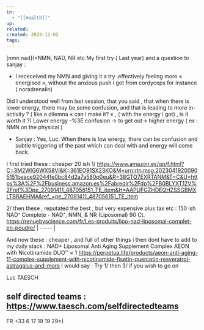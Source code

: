 ```yaml
---
in:
  - "[[Health]]"
up: 
related: 
created: 2024-12-02
tags:
---
```

[nmn nad](<NMN, NAD, NR etc My first try ( Last year) and a question to sanjay :
 - I receceived my NMN and giving it a try .effectively feeling more « energised », without the anxious push i got from cordyceps for instance ( noradrenalin)

 Did I understood well from last session, that you said , that when there is lower energy, there may be some confusion, and that is leading to more in-activity ? ( like a dilemna «  can i make it? « , ( with the energy i got) , is it worth it ?)   Lower energy -%3E confusion -> to get out-> higher energy ( ex : NMN on the physical ) 

- Sanjay : Yes, Luc. When there is low energy, there can be confusion and subtle triggering of the past which can deal with and energy will come back.

 I first tried these : cheaper 20 ish 1/ https://www.amazon.es/gp/f.html?C=3M2WIG6WX58VI&K=361EO91SX23KO&M=urn:rtn:msg:20230419200905151beace92044fe0bc84d2a7a580p0eu&R=38GTQ7EXRTANM&T=C&U=https%3A%2F%2Fbusiness.amazon.es%2Fabredir%2Fdp%2FB0BLYXT12V%2Fref%3Dpe_27091411_487056151_TE_item&H=AAPUFGZHDEQHZSSGBMXLTBRAEHMA&ref_=pe_27091411_487056151_TE_item 


 2/ then these , reputated the best , but very expensive plus tax etc : 150 ish NAD⁺ Complete - NAD⁺, NMN, & NR (Liposomal) 90 Ct. https://renuebyscience.com/fr/Les-produits/lipo-nad-liposomal-complet-en-poudre/ | ----- | 


 And now these : cheaper , and full of other things i then dont have to add to my daily stack : NAD+ Liposomal Anti Aging Supplement Complex AEON with Nicotinamide DUO™ × 1 https://perpetua.life/products/aeon-anti-aging-11-complex-supplement-with-nicotinamide-fisetin-quercetin-resveratrol-astragalus-and-more I would say : Try 1/ then 3/ if you wish to go on



Luc TAESCH

self directed teams : https://www.taesch.com/selfdirectedteams
--------------------

FR +33  6 17 19 19 29>)
